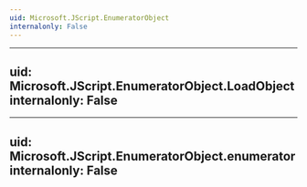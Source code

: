 ```yaml
---
uid: Microsoft.JScript.EnumeratorObject
internalonly: False
---
```


---
uid: Microsoft.JScript.EnumeratorObject.LoadObject
internalonly: False
---

---
uid: Microsoft.JScript.EnumeratorObject.enumerator
internalonly: False
---
